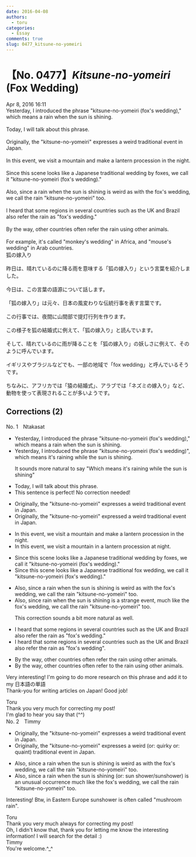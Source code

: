 ```yaml
---
date: 2016-04-08
authors:
  - toru
categories:
  - Essay
comments: true
slug: 0477_kitsune-no-yomeiri
---
```


# 【No. 0477】<strong><em>Kitsune-no-yomeiri</strong></em> (Fox Wedding)
<div class="date">Apr 8, 2016 16:11</div>
<div id="post"><div id="body_show_ori">
Yesterday, I introduced the phrase "kitsune-no-yomeiri (fox's wedding)," which means a rain when the sun is shining.<br/><br/>Today, I will talk about this phrase.<br/><br/>Originally, the "kitsune-no-yomeiri" expresses a weird traditional event in Japan.<br/><br/>In this event, we visit a mountain and make a lantern procession in the night.<br/><br/>Since this scene looks like a Japanese traditional wedding by foxes, we call it "kitsune-no-yomeiri (fox's wedding)."<br/><br/>Also, since a rain when the sun is shining is weird as with the fox's wedding, we call the rain "kitsune-no-yomeiri" too.<br/><br/>I heard that some regions in several countries such as the UK and Brazil also refer the rain as "fox's wedding."<br/><br/>By the way, other countries often refer the rain using other animals.<br/><br/>For example, it's called "monkey's wedding" in Africa, and "mouse's wedding" in Arab countries.
</div></div>

<!-- more -->

<div id="post_ja"><div id="body_show_mo">
狐の嫁入り<br/><br/>昨日は、晴れているのに降る雨を意味する「狐の嫁入り」という言葉を紹介しました。<br/><br/>今日は、この言葉の語源について話します。<br/><br/>「狐の嫁入り」は元々、日本の風変わりな伝統行事を表す言葉です。<br/><br/>この行事では、夜間に山間部で提灯行列を作ります。<br/><br/>この様子を狐の結婚式に例えて、「狐の嫁入り」と読んでいます。<br/><br/>そして、晴れているのに雨が降ることを「狐の嫁入り」の妖しさに例えて、そのように呼んでいます。<br/><br/>イギリスやブラジルなどでも、一部の地域で「fox wedding」と呼んでいるそうです。<br/><br/>ちなみに、アフリカでは「猿の結婚式」、アラブでは「ネズミの嫁入り」など、動物を使って表現されることが多いようです。
</div></div>

## Corrections (2)
<div id="block"><div class="first_name"> No. 1　<span class="just_name">Ntakasat</span></div><div id="block2">
<ul class="correction_field">
<li class="incorrect">Yesterday, I introduced the phrase "kitsune-no-yomeiri (fox's wedding)," which means a rain when the sun is shining.</li>
<li class="corrected correct">
Yesterday, I introduced the phrase "kitsune-no-yomeiri (fox's wedding)", which means it's raining while the sun is shining.
<p class="correction_comment">It sounds more natural to say "Which means it's raining while the sun is shining"</p>
</li>
</ul>
<ul class="correction_field">
<li class="incorrect">Today, I will talk about this phrase.</li>
<li class="corrected perfect">This sentence is perfect! No correction needed!</li>
</ul>
<ul class="correction_field">
<li class="incorrect">Originally, the "kitsune-no-yomeiri" expresses a weird traditional event in Japan.</li>
<li class="corrected correct">
Originally, the "kitsune-no-yomeiri" expressed a weird traditional event in Japan.
</li>
</ul>
<ul class="correction_field">
<li class="incorrect">In this event, we visit a mountain and make a lantern procession in the night.</li>
<li class="corrected correct">
In this event, we visit a mountain in a lantern procession at night.
</li>
</ul>
<ul class="correction_field">
<li class="incorrect">Since this scene looks like a Japanese traditional wedding by foxes, we call it "kitsune-no-yomeiri (fox's wedding)."</li>
<li class="corrected correct">
Since this scene looks like a Japanese traditional fox wedding, we call it "kitsune-no-yomeiri (fox's wedding)."
</li>
</ul>
<ul class="correction_field">
<li class="incorrect">Also, since a rain when the sun is shining is weird as with the fox's wedding, we call the rain "kitsune-no-yomeiri" too.</li>
<li class="corrected correct">
Also, since rain when the sun is shining is a strange event, much like the fox's wedding, we call the rain "kitsune-no-yomeiri" too.
<p class="correction_comment">This correction sounds a bit more natural as well.</p>
</li>
</ul>
<ul class="correction_field">
<li class="incorrect">I heard that some regions in several countries such as the UK and Brazil also refer the rain as "fox's wedding."</li>
<li class="corrected correct">
I heard that some regions in several countries such as the UK and Brazil also refer the rain as "fox's wedding".
</li>
</ul>
<ul class="correction_field">
<li class="incorrect">By the way, other countries often refer the rain using other animals.</li>
<li class="corrected correct">
By the way, other countries often refer to the rain using other animals.
</li>
</ul>
<p class="comment_small">
 Very interesting! I'm going to do more research on this phrase and add it to my 日本語の単語
 <br/>
 Thank-you for writing articles on Japan! Good job!
</p>

</div><div class="name"><span class="just_name">Toru</span><br>
Thank you very much for correcting my post!<br/>I'm glad to hear you say that (^^)
</div>
</div>
<div id="block"><div class="first_name"> No. 2　<span class="just_name">Timmy</span></div><div id="block2">
<ul class="correction_field">
<li class="incorrect">Originally, the "kitsune-no-yomeiri" expresses a weird traditional event in Japan.</li>
<li class="corrected correct">
Originally, the "kitsune-no-yomeiri" expresses a weird (or: <span class="f_blue">quirky </span>or: <span class="f_blue">quaint</span>) traditional event in Japan.
</li>
</ul>
<ul class="correction_field">
<li class="incorrect">Also, since a rain when the sun is shining is weird as with the fox's wedding, we call the rain "kitsune-no-yomeiri" too.</li>
<li class="corrected correct">
Also, since a rain when the sun is shining (or: <span class="f_blue">sun shower</span>/<span class="f_blue">sunshower</span>) is a<span class="f_blue">n</span> <span class="f_blue">unusual occurrence</span> much like the fox's wedding, we call the rain "kitsune-no-yomeiri" too.
</li>
</ul>
<p class="comment_small">
 Interesting! Btw, in Eastern Europe sunshower is often called "mushroom rain".
</p>

</div><div class="name"><span class="just_name">Toru</span><br>
Thank you very much always for correcting my post!<br/>Oh, I didn't know that, thank you for letting me know the interesting information! I will search for the detail :)
</div>
<div class="name"><span class="just_name">Timmy</span><br>
You're welcome.^_^
</div>
</div>
